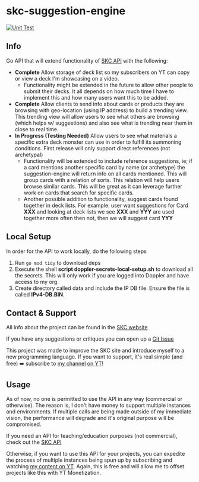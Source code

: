 # skc-suggestion-engine

[![Unit Test](https://github.com/ygo-skc/skc-suggestion-engine/actions/workflows/unit-test.yaml/badge.svg)](https://github.com/ygo-skc/skc-suggestion-engine/actions/workflows/unit-test.yaml)

## Info

Go API that will extend functionality of [SKC API](https://github.com/ygo-skc/skc-api) with the following:

* **Complete** Allow storage of deck list so my subscribers on YT can copy or view a deck I'm showcasing on a video.
  * Functionality might be extended in the future to allow other people to submit their decks. It all depends on how much time I have to implement this and how many users want this to be added.
* **Complete** Allow clients to send info about cards or products they are browsing with geo-location (using IP address) to build a trending view. This trending view will allow users to see what others are browsing (which helps w/ suggestions) and also see what is trending near them in close to real time.
* **In Progress (Testing Needed)** Allow users to see what materials a specific extra deck monster can use in order to fulfill its summoning conditions. First release will only support direct references (not archetypal)
  * Functionality will be extended to include reference suggestions, ie; if a card mentions another specific card by name (or archetype) the suggestion-engine will return info on all cards mentioned. This will group cards with a relation of sorts. This relation will help users browse similar cards. This will be great as it can leverage further work on cards that search for specific cards.
  * Another possible addition to functionality, suggest cards found together in deck lists. For example: user want suggestions for Card **XXX** and looking at deck lists we see **XXX** and **YYY** are used together more often then not, then we will suggest card **YYY**

## Local Setup
In order for the API to work locally, do the following steps

1. Run `go mod tidy` to download deps
2. Execute the shell **script doppler-secrets-local-setup.sh** to download all the secrets. This will only work if you are logged into Doppler and have access to my org.
3. Create directory called data and include the IP DB file. Ensure the file is called **IPv4-DB.BIN**.

## Contact & Support

All info about the project can be found in the [SKC website](https://thesupremekingscastle.com/about)

If you have any suggestions or critiques you can open up a [Git Issue](https://github.com/ygo-skc/skc-suggestion-engine/issues)

This project was made to improve the SKC site and introduce myself to a new programming language. If you want to support, it's real simple (and free) ➡️ subscribe to [my channel on YT](https://www.youtube.com/c/SupremeKing25)!

## Usage

As of now, no one is permitted to use the API in any way (commercial or otherwise). The reason is, I don't have money to support multiple instances and environments. If multiple calls are being made outside of my immediate vision, the performance will degrade and it's original purpose will be compromised.

If you need an API for teaching/education purposes (not commercial), check out the [SKC API](https://github.com/ygo-skc/skc-api#others)

Otherwise, if you want to use this API for your projects, you can expedite the process of multiple instances being spun up by subscribing and watching [my content on YT](https://www.youtube.com/c/SupremeKing25). Again, this is free and will allow me to offset projects like this with YT Monetization.